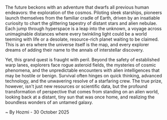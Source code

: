 
The future beckons with an adventure that dwarfs all previous human endeavors: the exploration of the cosmos. Piloting sleek starships, pioneers launch themselves from the familiar cradle of Earth, driven by an insatiable curiosity to chart the glittering tapestry of distant stars and alien nebulae. Each jump through hyperspace is a leap into the unknown, a voyage across unimaginable distances where every twinkling light could be a world teeming with life or a desolate, resource-rich planet waiting to be claimed. This is an era where the universe itself is the map, and every explorer dreams of adding their name to the annals of interstellar discovery.

Yet, this grand quest is fraught with peril. Beyond the safety of established warp lanes, explorers face rogue asteroid fields, the mysteries of cosmic phenomena, and the unpredictable encounters with alien intelligences that may be hostile or benign. Survival often hinges on quick thinking, advanced technology, and the unwavering resolve of a starfaring crew. The true prize, however, isn't just new resources or scientific data, but the profound transformation of perspective that comes from standing on an alien world, looking back at a distant, tiny sun that was once home, and realizing the boundless wonders of an untamed galaxy.

~ By Hozmi - 30 October 2025
